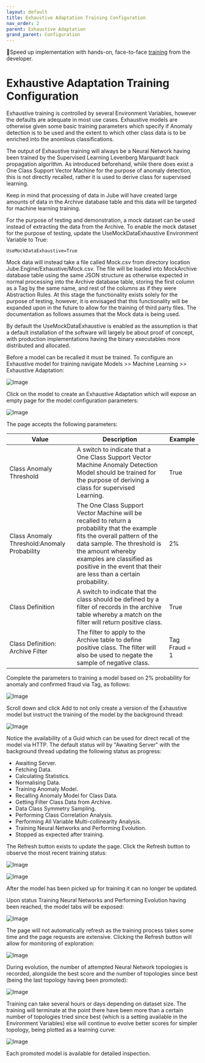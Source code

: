 ```yaml
---
layout: default
title: Exhaustive Adaptation Training Configuration
nav_order: 2
parent: Exhaustive Adaptation
grand_parent: Configuration
---
```


🚀Speed up implementation with hands-on, face-to-face [training](https://www.jube.io/training) from the developer.

# Exhaustive Adaptation Training Configuration
Exhaustive training is controlled by several Environment Variables,  however the defaults are adequate in most use cases.  Exhaustive models are otherwise given some basic training parameters which specify if Anomaly detection is to be used and the extent to which other class data is to be enriched into the anomlous classifications.

The output of Exhaustive training will always be a Neural Network having been trained by the Supervised Learning Levenberg Marquardt back propagation algorithm.  As introduced beforehand,  while there does exist a One Class Support Vector Machine for the purpose of anomaly detection,  this is not directly recalled,  rather it is used to derive class for supervised learning.

Keep in mind that processing of data in Jube will have created large amounts of data in the Archive database table and this data will be targeted for machine learning training.

For the purpose of testing and demonstration, a mock dataset can be used instead of extracting the data from the Archive.  To enable the mock dataset for the purpose of testing, update the UseMockDataExhaustive Environment Variable to True:

```text
UseMockDataExhaustive=True
```

Mock data will instead take a file called Mock.csv from directory location Jube.Engine/Exhaustive/Mock.csv.  The file will be loaded into MockArchive database table using the same JSON structure as otherwise expected in normal processing into the Archive database table,  storing the first column as a Tag by the same name, and rest of the columns as if they were Abstraction Rules.  At this stage the functionality exists solely for the purpose of testing,  however,  it is envisaged that this functionality will be expanded upon in the future to allow for the training of third party files.  The documentation as follows assumes that the Mock data is being used.
                     
By default the UseMockDataExhaustive is enabled as the assumption is that a default installation of the software will largely be about proof of concept, with production implementations having the binary executables more distributed and allocated.

Before a model can be recalled it must be trained.  To configure an Exhaustive model for training navigate Models >> Machine Learning >> Exhaustive Adaptation:

![Image](ExhaustiveTrainingTopOfTree.png)

Click on the model to create an Exhaustive Adaptation which will expose an empty page for the model configuration parameters:

![Image](EmptyExhaustive.png)

The page accepts the following parameters:

| Value                                       | Description                                                                                                                                                                                                                                                                       | Example       |
|---------------------------------------------|-----------------------------------------------------------------------------------------------------------------------------------------------------------------------------------------------------------------------------------------------------------------------------------|---------------|
| Class Anomaly Threshold                     | A switch to indicate that a One Class Support Vector Machine Anomaly Detection Model should be trained for the purpose of deriving a class for supervised Learning.                                                                                                               | True          |
| Class Anomaly Threshold:Anomaly Probability | The One Class Support Vector Machine will be recalled to return a probability that the example fits the overall pattern of the data sample.  The threshold is the amount whereby examples are classified as positive in the event that their are less than a certain probability. | 2%            |
| Class Definition                            | A switch to indicate that the class should be defined by a filter of records in the archive table whereby a match on the filter will return positive class.                                                                                                                       | True          |
| Class Definition: Archive Filter            | The filter to apply to the Archive table to define positive class. The filter will also be used to negate the sample of negative class.                                                                                                                                           | Tag Fraud = 1 |

Complete the parameters to training a model based on 2% probability for anomaly and confirmed fraud via Tag,  as follows:

![Image](ExampleExhaustive.png)

Scroll down and click Add to not only create a version of the Exhaustive model but instruct the training of the model by the background thread:

![Image](VersionOfExhaustiveModel.png)

Notice the availability of a Guid which can be used for direct recall of the model via HTTP.  The default status will by "Awaiting Server" with the background thread updating the following status as progress:

* Awaiting Server.
* Fetching Data.
* Calculating Statistics.
* Normalising Data.
* Training Anomaly Model.
* Recalling Anomaly Model for Class Data.
* Getting Filter Class Data from Archive.
* Data Class Symmetry Sampling.
* Performing Class Correlation Analysis.
* Performing All Variable Multi-collinearity Analysis.
* Training Neural Networks and Performing Evolution.
* Stopped as expected after training.

The Refresh button exists to update the page. Click the Refresh button to observe the most recent training status:

![Image](UpdatedStatus.png)

![Image](AnotherStatus.png)

After the model has been picked up for training it can no longer be updated.

Upon status Training Neural Networks and Performing Evolution having been reached,  the model tabs will be exposed:

![Image](LocationOfModelTabs.png)
                                                 
The page will not automatically refresh as the training process takes some time and the page requests are extensive.  Clicking the Refresh button will allow for monitoring of exploration:

![Image](Evolution.png)

During evolution,  the number of attempted Neural Network topologies is recorded, alongside the best score and the number of topologies since best (being the last topology having been promoted):

![Image](Best.png)

Training can take several hours or days depending on dataset size. The training will terminate at the point there have been more than a certain number of topologies tried since best (which is a setting available in the Environment Variables) else will continue to evolve better scores for simpler topology, being plotted as a learning curve:

![Image](Evolution.png)

Each promoted model is available for detailed inspection.